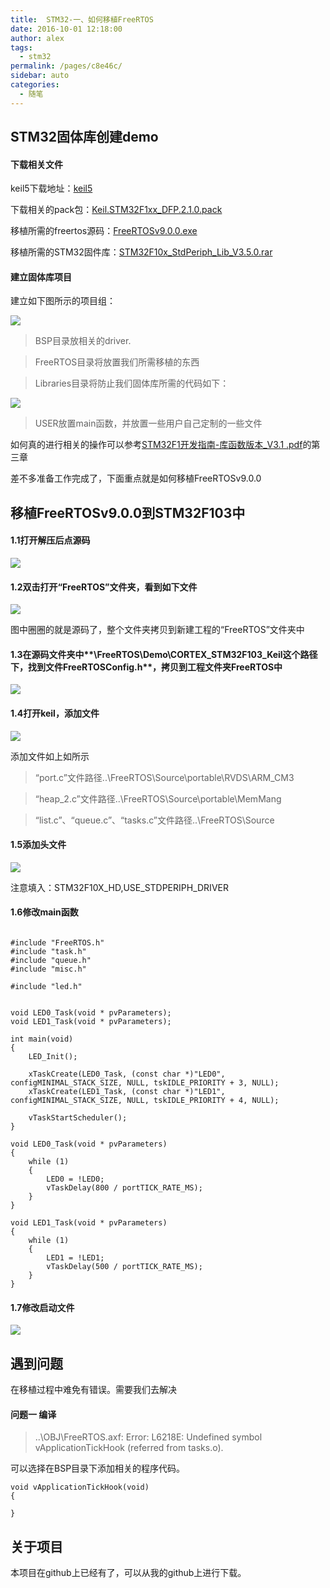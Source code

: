 ```yaml
---
title:  STM32-一、如何移植FreeRTOS 
date: 2016-10-01 12:18:00
author: alex
tags: 
  - stm32
permalink: /pages/c8e46c/
sidebar: auto
categories: 
  - 随笔
---
```

## STM32固体库创建demo

#### 下载相关文件

keil5下载地址：[keil5](http://www.keil.com/demo/eval/arm.htm)

下载相关的pack包：[Keil.STM32F1xx_DFP.2.1.0.pack](http://www.keil.com/dd2/pack/)

移植所需的freertos源码：[FreeRTOSv9.0.0.exe](https://pan.baidu.com/s/1mi4Pk3A)

移植所需的STM32固件库：[STM32F10x_StdPeriph_Lib_V3.5.0.rar](https://pan.baidu.com/s/1mh5UOD6)

####  建立固体库项目

建立如下图所示的项目组：

![](https://raw.githubusercontent.com/NingbinWang/NingbinWang.github.io/master/img/post/stm32/demo/demo1.PNG)

> BSP目录放相关的driver.

>FreeRTOS目录将放置我们所需移植的东西

>Libraries目录将防止我们固体库所需的代码如下：

![](https://raw.githubusercontent.com/NingbinWang/NingbinWang.github.io/master/img/post/stm32/demo/demo2.PNG)

>USER放置main函数，并放置一些用户自己定制的一些文件

如何真的进行相关的操作可以参考[STM32F1开发指南-库函数版本_V3.1 .pdf](https://pan.baidu.com/s/1jIlqzxs)的第三章

差不多准备工作完成了，下面重点就是如何移植FreeRTOSv9.0.0

## 移植FreeRTOSv9.0.0到STM32F103中

#### 1.1打开解压后点源码

![](https://raw.githubusercontent.com/NingbinWang/NingbinWang.github.io/master/img/post/stm32/demo/demo3.PNG)

#### 1.2双击打开“FreeRTOS”文件夹，看到如下文件

![](https://raw.githubusercontent.com/NingbinWang/NingbinWang.github.io/master/img/post/stm32/demo/demo4.PNG)

图中圈圈的就是源码了，整个文件夹拷贝到新建工程的“FreeRTOS”文件夹中

#### 1.3在源码文件夹中**\FreeRTOS\Demo\CORTEX_STM32F103_Keil**这个路径下，找到文件**FreeRTOSConfig.h**，拷贝到工程文件夹FreeRTOS中

![](https://raw.githubusercontent.com/NingbinWang/NingbinWang.github.io/master/img/post/stm32/demo/demo5.PNG)

#### 1.4打开keil，添加文件

![](https://raw.githubusercontent.com/NingbinWang/NingbinWang.github.io/master/img/post/stm32/demo/demo6.PNG)

添加文件如上如所示
    
> “port.c”文件路径..\FreeRTOS\Source\portable\RVDS\ARM_CM3
     
> “heap_2.c”文件路径..\FreeRTOS\Source\portable\MemMang
      
>“list.c”、“queue.c”、“tasks.c”文件路径..\FreeRTOS\Source

#### 1.5添加头文件

![](https://raw.githubusercontent.com/NingbinWang/NingbinWang.github.io/master/img/post/stm32/demo/demo7.PNG)

注意填入：STM32F10X_HD,USE_STDPERIPH_DRIVER

#### 1.6修改main函数

```

#include "FreeRTOS.h"
#include "task.h"
#include "queue.h"
#include "misc.h"

#include "led.h"


void LED0_Task(void * pvParameters);
void LED1_Task(void * pvParameters);

int main(void)
{
	LED_Init();
	
	xTaskCreate(LED0_Task, (const char *)"LED0", configMINIMAL_STACK_SIZE, NULL, tskIDLE_PRIORITY + 3, NULL);
	xTaskCreate(LED1_Task, (const char *)"LED1", configMINIMAL_STACK_SIZE, NULL, tskIDLE_PRIORITY + 4, NULL);
	
	vTaskStartScheduler();
}

void LED0_Task(void * pvParameters)
{
	while (1)
	{
		LED0 = !LED0;
		vTaskDelay(800 / portTICK_RATE_MS);
	}
}

void LED1_Task(void * pvParameters)
{
	while (1)
	{
		LED1 = !LED1;
		vTaskDelay(500 / portTICK_RATE_MS);
	}
}
```

#### 1.7修改启动文件

![](https://raw.githubusercontent.com/NingbinWang/NingbinWang.github.io/master/img/post/stm32/demo/demo8.PNG)

## 遇到问题

在移植过程中难免有错误。需要我们去解决

#### 问题一 编译

> ..\OBJ\FreeRTOS.axf: Error: L6218E: Undefined symbol vApplicationTickHook (referred from tasks.o).

可以选择在BSP目录下添加相关的程序代码。

```
void vApplicationTickHook(void)
{
  
}
```

## 关于项目

本项目在github上已经有了，可以从我的github上进行下载。